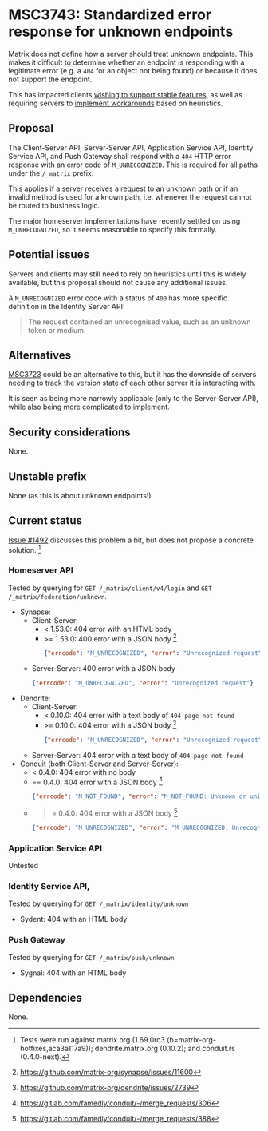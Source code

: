 # MSC3743: Standardized error response for unknown endpoints

Matrix does not define how a server should treat unknown endpoints. This makes it
difficult to determine whether an endpoint is responding with a legitimate error
(e.g. a `404` for an object not being found) or because it does not support the
endpoint.

This has impacted clients [wishing to support stable features](https://github.com/vector-im/element-web/issues/19738),
as well as requiring servers to [implement workarounds](https://github.com/matrix-org/synapse/blob/a711ae78a8f8ba406ff122035c8bf096fac9a26c/synapse/federation/federation_client.py#L602-L622)
based on heuristics.


## Proposal

The Client-Server API, Server-Server API, Application Service API, Identity Service API,
and Push Gateway shall respond with a `404` HTTP error response with an error code
of `M_UNRECOGNIZED`. This is required for all paths under the `/_matrix` prefix.

This applies if a server receives a request to an unknown path or if an invalid method is
used for a known path, i.e. whenever the request cannot be routed to business logic.

The major homeserver implementations have recently settled on using `M_UNRECOGNIZED`,
so it seems reasonable to specify this formally.

## Potential issues

Servers and clients may still need to rely on heuristics until this is widely
available, but this proposal should not cause any additional issues.

A `M_UNRECOGNIZED` error code with a status of `400` has more specific definition
in the Identity Server API:

> The request contained an unrecognised value, such as an unknown token or medium.

## Alternatives

[MSC3723](https://github.com/matrix-org/matrix-doc/pull/3723) could be an alternative
to this, but it has the downside of servers needing to track the version state
of each other server it is interacting with.

It is seen as being more narrowly applicable (only to the Server-Server API),
while also being more complicated to implement.

## Security considerations

None.

## Unstable prefix

None (as this is about unknown endpoints!)

## Current status

[Issue #1492](https://github.com/matrix-org/matrix-doc/issues/1492) discusses this
problem a bit, but does not propose a concrete solution. [^0]

### Homeserver API

Tested by querying for `GET /_matrix/client/v4/login` and `GET /_matrix/federation/unknown`.

* Synapse:
  * Client-Server:
    * < 1.53.0: 404 error with an HTML body
    * \>= 1.53.0: 400 error with a JSON body [^1]
      ```json
      {"errcode": "M_UNRECOGNIZED", "error": "Unrecognized request"}
      ```
  * Server-Server: 400 error with a JSON body
    ```json
    {"errcode": "M_UNRECOGNIZED", "error": "Unrecognized request"}
    ```
* Dendrite:
  * Client-Server:
    * < 0.10.0: 404 error with a text body of `404 page not found`
    * \>= 0.10.0: 404 error with a JSON body [^2]
      ```json
      {"errcode": "M_UNRECOGNIZED", "error": "Unrecognized request"}
      ```
  * Server-Server: 404 error with a text body of `404 page not found`
* Conduit (both Client-Server and Server-Server):
  * < 0.4.0: 404 error with no body
  * == 0.4.0: 404 error with a JSON body [^3]
    ```json
    {"errcode": "M_NOT_FOUND", "error": "M_NOT_FOUND: Unknown or unimplemented route"}
    ```
  * >= 0.4.0: 404 error with a JSON body [^4]
    ```json
    {"errcode": "M_UNRECOGNIZED", "error": "M_UNRECOGNIZED: Unrecognized request"}
    ```

### Application Service API

Untested

### Identity Service API,

Tested by querying for `GET /_matrix/identity/unknown`

* Sydent: 404 with an HTML body

### Push Gateway

Tested by querying for `GET /_matrix/push/unknown`

* Sygnal: 404 with an HTML body

## Dependencies

None.

[^0]: Tests were run against matrix.org (1.69.0rc3 (b=matrix-org-hotfixes,aca3a117a9));
dendrite.matrix.org (0.10.2); and conduit.rs (0.4.0-next).
[^1]: https://github.com/matrix-org/synapse/issues/11600
[^2]: https://github.com/matrix-org/dendrite/issues/2739
[^3]: https://gitlab.com/famedly/conduit/-/merge_requests/306
[^4]: https://gitlab.com/famedly/conduit/-/merge_requests/388
